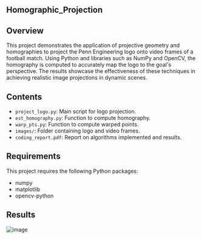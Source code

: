## Homographic_Projection


## Overview
This project demonstrates the application of projective geometry and homographies to project the Penn Engineering logo onto video frames of a football match. Using Python and libraries such as NumPy and OpenCV, the homography is computed to accurately map the logo to the goal's perspective. The results showcase the effectiveness of these techniques in achieving realistic image projections in dynamic scenes.

## Contents
- `project_logo.py`: Main script for logo projection.
- `est_homography.py`: Function to compute homography.
- `warp_pts.py`: Function to compute warped points.
- `images/`: Folder containing logo and video frames.
- `coding_report.pdf`: Report on algorithms implemented and results.

## Requirements
This project requires the following Python packages:
- numpy
- matplotlib
- opencv-python

## Results

![image](https://github.com/user-attachments/assets/22cb7356-0197-4e0f-b8e1-f4ed877bb921)
